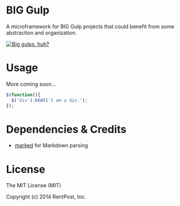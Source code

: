 BIG Gulp
========

A microframework for BIG Gulp projects that could benefit from some abstraction and organization.

[![Big gulps, huh?](http://img.youtube.com/vi/N_j5tDuakKU/0.jpg)](https://youtu.be/N_j5tDuakKU)


Usage
========
More coming soon...

```javascript
$(function(){
  $('div').html('I am a div.');
});
```


Dependencies & Credits
========

 * [marked](https://github.com/chjj) for Markdown parsing
 

License
========
The MIT License (MIT)

Copyright (c) 2014 RentPost, Inc.